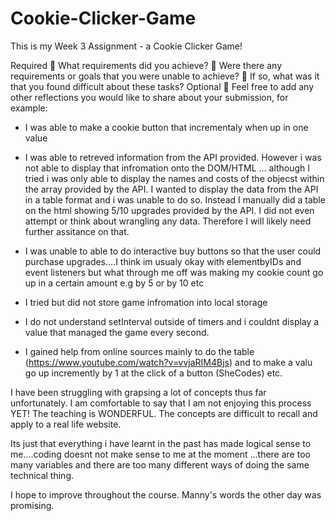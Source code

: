 # Cookie-Clicker-Game

This is my Week 3 Assignment - a Cookie Clicker Game!

Required 🎯 What requirements did you achieve? 🎯 Were there any requirements or goals that you were unable to achieve? 🎯 If so, what was it that you found difficult about these tasks? Optional 🏹 Feel free to add any other reflections you would like to share about your submission, for example:

- I was able to make a cookie button that incrementaly when up in one value

- I was able to retreved information from the API provided. However i was not able to display that infromation onto the DOM/HTML ... although I tried i was only able to display the names and costs of the objecst within the array provided by the API. I wanted to display the data from the API in a table format and i was unable to do so. Instead I manually did a table on the html showing 5/10 upgrades provided by the API. I did not even attempt or think about wrangling any data. Therefore I will likely need further assitance on that.

- I was unable to able to do interactive buy buttons so that the user could purchase upgrades....I think im usualy okay with elementbyIDs and event listeners but what through me off was making my cookie count go up in a certain amount e.g by 5 or by 10 etc

- I tried but did not store game infromation into local storage

- I do not understand setInterval outside of timers and i couldnt display a value that managed the game every second.

- I gained help from online sources mainly to do the table (https://www.youtube.com/watch?v=vvjaRIM4Bjs)
  and to make a valu go up incremently by 1 at the click of a button (SheCodes) etc.

I have been struggling with grapsing a lot of concepts thus far unfortunately. I am comfortable to say that I am not enjoying this process YET!
The teaching is WONDERFUL. The concepts are difficult to recall and apply to a real life website.

Its just that everything i have learnt in the past has made logical sense to me....coding doesnt not make sense to me at the moment ...there are too many variables and there are too many different ways of doing the same technical thing.

I hope to improve throughout the course. Manny's words the other day was promising.
